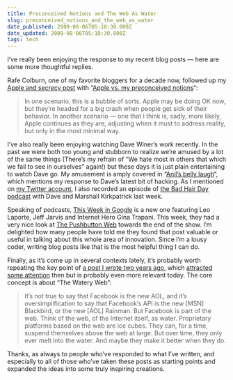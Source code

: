 ```yaml
---
title: Preconceived Notions and The Web As Water
slug: preconceived_notions_and_the_web_as_water
date_published: 2009-08-06T05:10:30.000Z
date_updated: 2009-08-06T05:10:30.000Z
tags: tech
---
```


I’ve really been enjoying the response to my recent blog posts — here are some more thoughtful replies.

Rafe Colburn, one of my favorite bloggers for a decade now, followed up my [Apple and secrecy post](http://dashes.com/anil/2009/07/apple-secrecy-does-not-scale.html) with “[Apple vs. my preconceived notions](http://rc3.org/2009/08/01/apple-vs-my-preconceived-notions/)“:

> In one scenario, this is a bubble of sorts. Apple may be doing OK now, but they’re headed for a big crash when people get sick of their behavior. In another scenario — one that I think is, sadly, more likely, Apple continues as they are, adjusting when it must to address reality, but only in the most minimal way.

I’ve also really been enjoying watching Dave Winer’s work recently. In the past we were both too young and stubborn to realize we’re amused by a lot of the same things (There’s my refrain of “We hate most in others that which we fail to see in ourselves” again!) but these days it is just plain entertaining to watch Dave go. My amusement is amply covered in “[Anil’s belly laugh](http://www.scripting.com/stories/2009/08/04/anilsBellyLaugh.html)“, which mentions my response to Dave’s latest bit of hacking. As I mentioned on [my Twitter account](http://twitter.com/anildash), I also recorded an episode of [the Bad Hair Day podcast](http://badhair.us/2009/07/31/00025.html) with Dave and Marshall Kirkpatrick last week.

Speaking of podcasts, [This Week in Google](http://www.twit.tv/twig) is a new one featuring Leo Laporte, Jeff Jarvis and Internet Hero Gina Trapani. This week, they had a very nice look at [The Pushbutton Web](http://dashes.com/anil/2009/07/the-pushbutton-web-realtime-becomes-real.html) towards the end of the show. I’m delighted how many people have told me they found that post valuable or useful in talking about this whole area of innovation. Since I’m a lousy coder, writing blog posts like that is the most helpful thing I can do.

Finally, as it’s come up in several contexts lately, it’s probably worth repeating the key point of [a post I wrote two years ago](http://dashes.com/anil/2007/10/rainman-blackbird-facebook-and-the-new-tables.html), which [attracted some attention](http://www.techcrunch.com/2007/10/09/facebook-versus-the-web/) then but is probably even more relevant today. The core concept is about “The Watery Web”:

> It’s not true to say that Facebook is the new AOL, and it’s oversimplification to say that Facebook’s API is the new [MSN] Blackbird, or the new [AOL] Rainman. But Facebook is part of the web. Think of the web, of the Internet itself, as water. Proprietary platforms based on the web are ice cubes. They can, for a time, suspend themselves above the web at large. But over time, they only ever melt into the water. And maybe they make it better when they do.

Thanks, as always to people who’ve responded to what I’ve written, and especially to all of those who’ve taken these posts as starting points and expanded the ideas into some truly inspiring creations.
